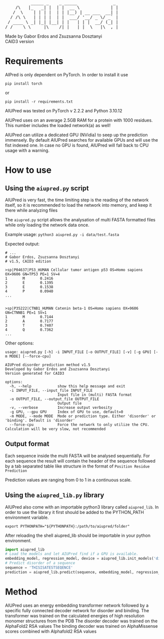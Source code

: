 <pre>          _____ _    _ _____              _ 
    /\   |_   _| |  | |  __ \            | |
   /  \    | | | |  | | |__) | __ ___  __| |
  / /\ \   | | | |  | |  ___/ '__/ _ \/ _` |
 / ____ \ _| |_| |__| | |   | | |  __/ (_| |
/_/    \_\_____|\____/|_|   |_|  \___|\__,_|</pre>

Made by Gabor Erdos and Zsuzsanna Dosztanyi \
CAID3 version

# Requirements

AIPred is only dependent on PyTorch. In order to install it use

`pip install torch`

or

`pip install -r requirements.txt`

AIUPred was tested on PyTorch v 2.2.2 and Python 3.10.12

AIUPred uses on an average 2.5GB RAM for a protein with 1000 residues. This number includes the loaded network(a) as well!

AIUPred can utilize a dedicated GPU (NVidia) to seep up the prediction immensely. By default AIUPred searches for available GPUs and will use the fist indexed one. In case no GPU is found, AIUPred will fall back to CPU usage with a warning.
# How to use

## Using the `aiupred.py` script

AIUPred is very fast, the time limiting step is the reading of the network itself, so it is recommended to load the network into memory, and keep it there while analyzing files

The `aiupred.py` script allows the analysation of multi FASTA formatted files while only loading the network data once.

Example usage: `python3 aiupred.py -i data/test.fasta`

Expected output:

```
# ...
# Gabor Erdos, Zsuzsanna Dosztanyi
# v1.5, CAID3 edition

>sp|P04637|P53_HUMAN Cellular tumor antigen p53 OS=Homo sapiens OX=9606 GN=TP53 PE=1 SV=4
1       M       0.2416
2       E       0.1395
3       E       0.1538
4       P       0.0940
...


>sp|P35222|CTNB1_HUMAN Catenin beta-1 OS=Homo sapiens OX=9606 GN=CTNNB1 PE=1 SV=1
1       M       0.7144
2       A       0.7177
3       T       0.7407
4       Q       0.7362
...
```

Other options:

```
usage: aiupred.py [-h] -i INPUT_FILE [-o OUTPUT_FILE] [-v] [-g GPU] [-m MODE] [--force-cpu]

AIUPred disorder prediction method v1.5
Developed by Gabor Erdos and Zsuzsanna Dosztanyi
Version generated for CAID3

options:
  -h, --help            show this help message and exit
  -i INPUT_FILE, --input_file INPUT_FILE
                        Input file in (multi) FASTA format
  -o OUTPUT_FILE, --output_file OUTPUT_FILE
                        Output file
  -v, --verbose         Increase output verbosity
  -g GPU, --gpu GPU     Index of GPU to use, default=0
  -m MODE, --mode MODE  Mode or prediction type. Either 'disorder' or 'binding'. Default is 'disorder'
  --force-cpu           Force the network to only utilize the CPU. Calculation will be very slow, not recommended

```

## Output format
Each sequence inside the multi FASTA will be analysed sequentially. For each sequence the result will contain the header of the sequence followed by a tab separated table like structure in the format of
`Position Residue Prediction`

Prediction values are ranging from 0 to 1 in a continuous scale. 

## Using the `aiupred_lib.py` library

AIUPred also come with an importable python3 library called `aiupred_lib`. In order to use the library it first should be added to the PYTHON_PATH environment variable.

`export PYTHONPATH="${PYTHONPATH}:/path/to/aiupred/folder"`

After reloading the shell aiupred_lib should be importable in your python environment.

```python
import aiupred_lib
# Load the models and let AIUPred find if a GPU is available.     
embedding_model, regression_model, device = aiupred_lib.init_models('disorder')
# Predict disorder of a sequence
sequence = 'THISISATESTSEQENCE'
prediction = aiupred_lib.predict(sequence, embedding_model, regression_model, device)
```

# Method

AIUPred uses an energy embedding transformer network followed by a specific fully connected decoder network for disorder and binding.
The transformer was trained on the calculated energies of high resolution monomer structures from the PDB
The disorder decoder was trained on the AlphaFold2 RSA values
The binding decoder was trained on AlphaMissense scores combined with Alphafold2 RSA values
